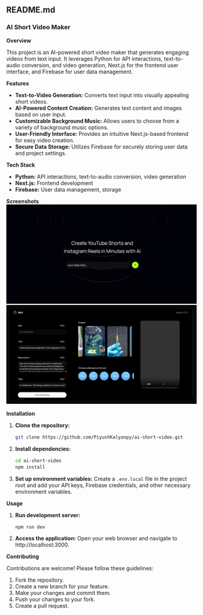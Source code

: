 ## README.md

### AI Short Video Maker

**Overview**

This project is an AI-powered short video maker that generates engaging videos from text input. It leverages Python for API interactions, text-to-audio conversion, and video generation, Next.js for the frontend user interface, and Firebase for user data management.

**Features**

* **Text-to-Video Generation:** Converts text input into visually appealing short videos.
* **AI-Powered Content Creation:** Generates text content and images based on user input.
* **Customizable Background Music:** Allows users to choose from a variety of background music options.
* **User-Friendly Interface:** Provides an intuitive Next.js-based frontend for easy video creation.
* **Secure Data Storage:** Utilizes Firebase for securely storing user data and project settings.

**Tech Stack**

* **Python:** API interactions, text-to-audio conversion, video generation
* **Next.js:** Frontend development
* **Firebase:** User data management, storage

**Screenshots**
![Screenshot 1](screenshots/1.png)
![Screenshot 2](screenshots/2.png)


**Installation**

1. **Clone the repository:**
   ```bash
   git clone https://github.com/PiyushKalyanpy/ai-short-video.git
   ```
2. **Install dependencies:**
   ```bash
   cd ai-short-video
   npm install
   ```
3. **Set up environment variables:**
   Create a `.env.local` file in the project root and add your API keys, Firebase credentials, and other necessary environment variables.

**Usage**

1. **Run development server:**
   ```bash
   npm run dev
   ```
2. **Access the application:**
   Open your web browser and navigate to http://localhost:3000.

**Contributing**

Contributions are welcome! Please follow these guidelines:

1. Fork the repository.
2. Create a new branch for your feature.
3. Make your changes and commit them.
4. Push your changes to your fork.
5. Create a pull request.

